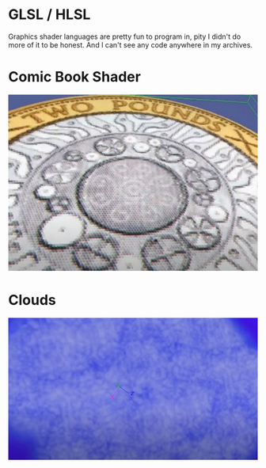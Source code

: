 # GLSL / HLSL

Graphics shader languages are pretty fun to program in, pity I didn't do
more of it to be honest. And I can't see any code anywhere in my archives.

# Comic Book Shader


[![comic shader](comic.jpg)](https://www.youtu.be/tt2NqS99nmg)


# Clouds


[![cloud shader](clouds.jpg)](https://www.youtu.be/S-zvSDu1iPE)

